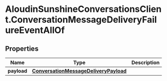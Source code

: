 # AloudinSunshineConversationsClient.ConversationMessageDeliveryFailureEventAllOf

## Properties

Name | Type | Description | Notes
------------ | ------------- | ------------- | -------------
**payload** | [**ConversationMessageDeliveryPayload**](ConversationMessageDeliveryPayload.md) |  | [optional] 


